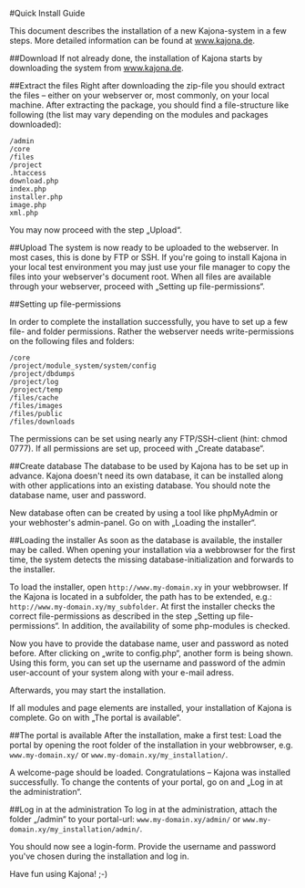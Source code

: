 #Quick Install Guide

This document describes the installation of a new Kajona-system in a few steps.
More detailed information can be found at www.kajona.de.

##Download
If not already done, the installation of Kajona starts by downloading the system from www.kajona.de. 


##Extract the files
Right after downloading the zip-file you should extract the files – either on your webserver or, most commonly, on your local machine.
After extracting the package, you should find a file-structure like following (the list may vary depending on the modules and packages downloaded):

	/admin
	/core
	/files
	/project
	.htaccess
	download.php
	index.php
	installer.php
	image.php
	xml.php
	
You may now proceed with the step „Upload“.

##Upload
The system is now ready to be uploaded to the webserver. In most cases, this is done by FTP or SSH. If you're going to install Kajona in your local test environment you may just use your file manager to copy the files into your webserver's document root. When all files are available through your webserver, proceed with „Setting up file-permissions“.

##Setting up file-permissions

In order to complete the installation successfully, you have to set up a few file- and folder permissions. Rather the webserver needs write-permissions on the following files and folders:

	/core
	/project/module_system/system/config
	/project/dbdumps
	/project/log
	/project/temp
	/files/cache
	/files/images
	/files/public
	/files/downloads
	
The permissions can be set using nearly any FTP/SSH-client (hint: chmod 0777). If all permissions are set up, proceed with „Create database“. 

##Create database
The database to be used by Kajona has to be set up in advance. Kajona doesn't need its own database, it can be installed along with other applications into an existing database. You should note the database name, user and password.

New database often can be created by using a tool like phpMyAdmin or your webhoster's admin-panel.
Go on with „Loading the installer“.

##Loading the installer
As soon as the database is available, the installer may be called. When opening your installation via a webbrowser for the first time, the system detects the missing database-initialization and forwards to the installer.

To load the installer, open ``http://www.my-domain.xy`` in your webbrowser.
If the Kajona is located in a subfolder, the path has to be extended, e.g.: ``http://www.my-domain.xy/my_subfolder``.
At first the installer checks the correct file-permissions as described in the step „Setting up file-permissions“. In addition, the availability of some php-modules is checked.

Now you have to provide the database name, user and password as noted before.
After clicking on „write to config.php“, another form is being shown. Using this form, you can set up the username and password of the admin user-account of your system along with your e-mail adress.

Afterwards, you may start the installation.

If all modules and page elements are installed, your installation of Kajona is complete.
Go on with „The portal is available“.

##The portal is available
After the installation, make a first test: Load the portal by opening the root folder of the installation in your webbrowser, e.g.
``www.my-domain.xy/``
or 
``www.my-domain.xy/my_installation/``.

A welcome-page should be loaded. Congratulations – Kajona was installed successfully. To change the contents of your portal, go on and „Log in at the administration“.

##Log in at the administration
To log in at the administration, attach the folder „/admin“ to your portal-url:
``www.my-domain.xy/admin/``
or
``www.my-domain.xy/my_installation/admin/``.

You should now see a login-form. Provide the username and password you've chosen during the installation and log in.


Have fun using Kajona! ;-)